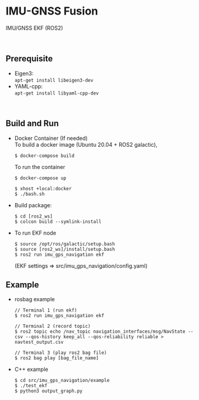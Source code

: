 # IMU-GNSS Fusion
IMU/GNSS EKF (ROS2)

<br/>

Prerequisite  
--------
- Eigen3:  
```apt-get install libeigen3-dev```  
- YAML-cpp:  
```apt-get install libyaml-cpp-dev```

<br/>

Build and Run
--------
- Docker Container (If needed)  
    To build a docker image (Ubuntu 20.04 + ROS2 galactic),   
    ```
    $ docker-compose build  
    ```
    To run the container
    ```
    $ docker-compose up   
    ```
    ```  
    $ xhost +local:docker
    $ ./bash.sh             
    ```
- Build package:  
    ```
    $ cd [ros2_ws]
    $ colcon build --symlink-install  
    ```
- To run EKF node 
    ```
    $ source /opt/ros/galactic/setup.bash  
    $ source [ros2_ws]/install/setup.bash
    $ ros2 run imu_gps_navigation ekf
    ```
    (EKF settings => src/imu_gps_navigation/config.yaml)  

Example
-------
- rosbag example
    ```
    // Terminal 1 (run ekf)
    $ ros2 run imu_gps_navigation ekf
    
    // Terminal 2 (record topic)
    $ ros2 topic echo /nav_topic navigation_interfaces/msg/NavState --csv --qos-history keep_all --qos-reliability reliable > navtest_output.csv
    
    // Terminal 3 (play ros2 bag file)
    $ ros2 bag play [bag_file_name]  
    ```

- C++ example 
    ```
    $ cd src/imu_gps_navigation/example  
    $ ./test_ekf  
    $ python3 output_graph.py   
    ```
